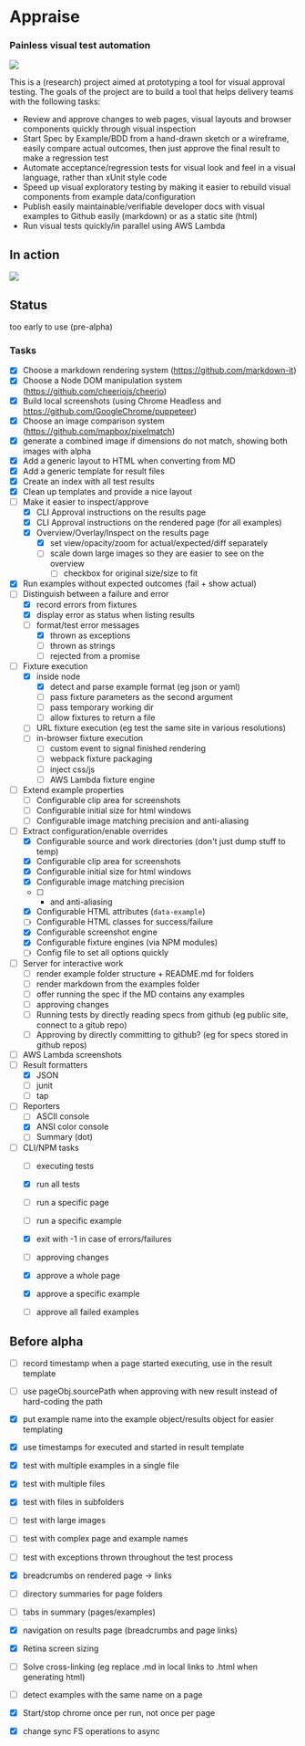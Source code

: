 # Appraise

### Painless visual test automation 

![](templates/assets/logo.png)

This is a (research) project aimed at prototyping a tool for visual approval testing. The goals of the project are to build a tool that helps delivery teams with the following tasks:

- Review and approve changes to web pages, visual layouts and browser components quickly through visual inspection 
- Start Spec by Example/BDD from a hand-drawn sketch or a wireframe,  easily compare actual outcomes, then just approve the final result to make a regression test
- Automate acceptance/regression tests for visual look and feel in a visual language, rather than xUnit style code
- Speed up visual exploratory testing by making it easier to rebuild visual components from example data/configuration
- Publish easily maintainable/verifiable developer docs with visual examples to Github easily (markdown) or as a static site (html)
- Run visual tests quickly/in parallel using AWS Lambda

## In action

![](screenshot.png)

## Status

too early to use (pre-alpha)


### Tasks

- [x] Choose a markdown rendering system (https://github.com/markdown-it)
- [x] Choose a Node DOM manipulation system (https://github.com/cheeriojs/cheerio)
- [x] Build local screenshots (using Chrome Headless and https://github.com/GoogleChrome/puppeteer)
- [x] Choose an image comparison system (https://github.com/mapbox/pixelmatch)
- [x] generate a combined image if dimensions do not match, showing both images with alpha
- [x] Add a generic layout to HTML when converting from MD 
- [x] Add a generic template for result files
- [x] Create an index with all test results
- [x] Clean up templates and provide a nice layout
- [ ] Make it easier to inspect/approve
  - [x] CLI Approval instructions on the results page
  - [x] CLI Approval instructions on the rendered page (for all examples)
  - [x] Overview/Overlay/Inspect on the results page
    - [x] set view/opacity/zoom for actual/expected/diff separately
    - [ ] scale down large images so they are easier to see on the overview 
      - [ ] checkbox for original size/size to fit
- [x] Run examples without expected outcomes (fail + show actual)
- [ ] Distinguish between a failure and error
  - [x] record errors from fixtures
  - [x] display error as status when listing results
  - [ ] format/test error messages
    - [x] thrown as exceptions
    - [ ] thrown as strings
    - [ ] rejected from a promise
- [ ] Fixture execution
  - [x] inside node
    - [x] detect and parse example format (eg json or yaml)
    - [ ] pass fixture parameters as the second argument
    - [ ] pass temporary working dir
    - [ ] allow fixtures to return a file
  - [ ] URL fixture execution (eg test the same site in various resolutions)
  - [ ] in-browser fixture execution
    - [ ] custom event to signal finished rendering
    - [ ] webpack fixture packaging
    - [ ] inject css/js
    - [ ] AWS Lambda fixture engine
- [ ] Extend example properties
  - [ ] Configurable clip area for screenshots
  - [ ] Configurable initial size for html windows
  - [ ] Configurable image matching precision and anti-aliasing
- [ ] Extract configuration/enable overrides
  - [x] Configurable source and work directories (don't just dump stuff to temp)
  - [x] Configurable clip area for screenshots
  - [x] Configurable initial size for html windows
  - [x] Configurable image matching precision 
  - [ ] + and anti-aliasing
  - [x] Configurable HTML attributes (`data-example`)
  - [ ] Configurable HTML classes for success/failure
  - [x] Configurable screenshot engine
  - [x] Configurable fixture engines (via NPM modules)
  - [ ] Config file to set all options quickly
- [ ] Server for interactive work
  - [ ] render example folder structure + README.md for folders
  - [ ] render markdown from the examples folder 
  - [ ] offer running the spec if the MD contains any examples
  - [ ] approving changes
  - [ ] Running tests by directly reading specs from github (eg public site, connect to a gitub repo)
  - [ ] Approving by directly committing to github? (eg for specs stored in github repos)
- [ ] AWS Lambda screenshots 
- [ ] Result formatters 
  - [x] JSON
  - [ ] junit
  - [ ] tap
- [ ] Reporters
  - [ ] ASCII console
  - [x] ANSI color console
  - [ ] Summary (dot)
- [ ] CLI/NPM tasks
  - [ ] executing tests
   - [x] run all tests 
   - [ ] run a specific page
   - [ ] run a specific example
   - [x] exit with -1 in case of errors/failures
  - [ ] approving changes
   - [x] approve a whole page
   - [x] approve a specific example
   - [ ] approve all failed examples


## Before alpha

- [ ] record timestamp when a page started executing, use in the result template
- [ ] use pageObj.sourcePath when approving with new result instead of hard-coding the path
- [x] put example name into the example object/results object for easier templating
- [x] use timestamps for executed and started in result template
- [x] test with multiple examples in a single file
- [x] test with multiple files
- [x] test with files in subfolders
- [ ] test with large images
- [ ] test with complex page and example names
- [ ] test with exceptions thrown throughout the test process
- [x] breadcrumbs on rendered page -> links
- [ ] directory summaries for page folders
- [ ] tabs in summary (pages/examples)
- [x] navigation on results page (breadcrumbs and page links)
- [x] Retina screen sizing
- [ ] Solve cross-linking (eg replace .md in local links to .html when generating html)
- [ ] detect examples with the same name on a page
- [x] Start/stop chrome once per run, not once per page
- [x] change sync FS operations to async

